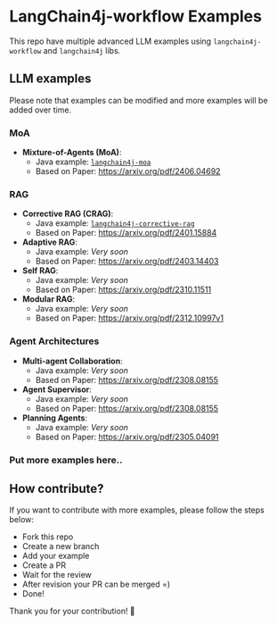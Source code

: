 # LangChain4j-workflow Examples
This repo have multiple advanced LLM examples using `langchain4j-workflow` and `langchain4j` libs.

## LLM examples
Please note that examples can be modified and more examples will be added over time.

### MoA
- **Mixture-of-Agents (MoA)**:
    - Java example: [`langchain4j-moa`](langchain4j-moa)
    - Based on Paper: https://arxiv.org/pdf/2406.04692
  
### RAG
- **Corrective RAG (CRAG)**:
    - Java example: [`langchain4j-corrective-rag`](langchain4j-corrective-rag)
    - Based on Paper: https://arxiv.org/pdf/2401.15884
- **Adaptive RAG**:
    - Java example: _Very soon_
    - Based on Paper: https://arxiv.org/pdf/2403.14403
- **Self RAG**:
    - Java example: _Very soon_
    - Based on Paper: https://arxiv.org/pdf/2310.11511
- **Modular RAG**:
    - Java example: _Very soon_
    - Based on Paper: https://arxiv.org/pdf/2312.10997v1

### Agent Architectures
- **Multi-agent Collaboration**:
    - Java example: _Very soon_
    - Based on Paper: https://arxiv.org/pdf/2308.08155
- **Agent Supervisor**:
    - Java example: _Very soon_
    - Based on Paper: https://arxiv.org/pdf/2308.08155
- **Planning Agents**:
    - Java example: _Very soon_
    - Based on Paper: https://arxiv.org/pdf/2305.04091

### Put more examples here.. 

## How contribute?
If you want to contribute with more examples, please follow the steps below:
- Fork this repo
- Create a new branch
- Add your example
- Create a PR
- Wait for the review
- After revision your PR can be merged =)
- Done!

Thank you for your contribution! 🚀
